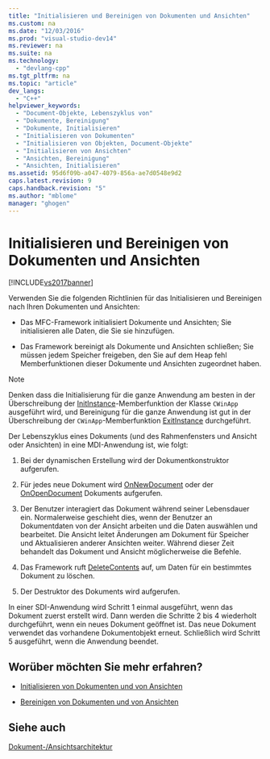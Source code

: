 ```yaml
---
title: "Initialisieren und Bereinigen von Dokumenten und Ansichten"
ms.custom: na
ms.date: "12/03/2016"
ms.prod: "visual-studio-dev14"
ms.reviewer: na
ms.suite: na
ms.technology: 
  - "devlang-cpp"
ms.tgt_pltfrm: na
ms.topic: "article"
dev_langs: 
  - "C++"
helpviewer_keywords: 
  - "Document-Objekte, Lebenszyklus von"
  - "Dokumente, Bereinigung"
  - "Dokumente, Initialisieren"
  - "Initialisieren von Dokumenten"
  - "Initialisieren von Objekten, Document-Objekte"
  - "Initialisieren von Ansichten"
  - "Ansichten, Bereinigung"
  - "Ansichten, Initialisieren"
ms.assetid: 95d6f09b-a047-4079-856a-ae7d0548e9d2
caps.latest.revision: 9
caps.handback.revision: "5"
ms.author: "mblome"
manager: "ghogen"
---
```

# Initialisieren und Bereinigen von Dokumenten und Ansichten
[!INCLUDE[vs2017banner](../assembler/inline/includes/vs2017banner.md)]

Verwenden Sie die folgenden Richtlinien für das Initialisieren und Bereinigen nach Ihren Dokumenten und Ansichten:  
  
-   Das MFC\-Framework initialisiert Dokumente und Ansichten; Sie initialisieren alle Daten, die Sie sie hinzufügen.  
  
-   Das Framework bereinigt als Dokumente und Ansichten schließen; Sie müssen jedem Speicher freigeben, den Sie auf dem Heap fehl Memberfunktionen dieser Dokumente und Ansichten zugeordnet haben.  
  
> [!NOTE]
>  Denken dass die Initialisierung für die ganze Anwendung am besten in der Überschreibung der [InitInstance](../Topic/CWinApp::InitInstance.md)\-Memberfunktion der Klasse `CWinApp` ausgeführt wird, und Bereinigung für die ganze Anwendung ist gut in der Überschreibung der `CWinApp`\-Memberfunktion [ExitInstance](../Topic/CWinApp::ExitInstance.md) durchgeführt.  
  
 Der Lebenszyklus eines Dokuments \(und des Rahmenfensters und Ansicht oder Ansichten\) in eine MDI\-Anwendung ist, wie folgt:  
  
1.  Bei der dynamischen Erstellung wird der Dokumentkonstruktor aufgerufen.  
  
2.  Für jedes neue Dokument wird [OnNewDocument](../Topic/CDocument::OnNewDocument.md) oder der [OnOpenDocument](../Topic/CDocument::OnOpenDocument.md) Dokuments aufgerufen.  
  
3.  Der Benutzer interagiert das Dokument während seiner Lebensdauer ein.  Normalerweise geschieht dies, wenn der Benutzer an Dokumentdaten von der Ansicht arbeiten und die Daten auswählen und bearbeitet.  Die Ansicht leitet Änderungen am Dokument für Speicher und Aktualisieren anderer Ansichten weiter.  Während dieser Zeit behandelt das Dokument und Ansicht möglicherweise die Befehle.  
  
4.  Das Framework ruft [DeleteContents](../Topic/CDocument::DeleteContents.md) auf, um Daten für ein bestimmtes Dokument zu löschen.  
  
5.  Der Destruktor des Dokuments wird aufgerufen.  
  
 In einer SDI\-Anwendung wird Schritt 1 einmal ausgeführt, wenn das Dokument zuerst erstellt wird.  Dann werden die Schritte 2 bis 4 wiederholt durchgeführt, wenn ein neues Dokument geöffnet ist.  Das neue Dokument verwendet das vorhandene Dokumentobjekt erneut.  Schließlich wird Schritt 5 ausgeführt, wenn die Anwendung beendet.  
  
## Worüber möchten Sie mehr erfahren?  
  
-   [Initialisieren von Dokumenten und von Ansichten](../mfc/initializing-documents-and-views.md)  
  
-   [Bereinigen von Dokumenten und von Ansichten](../mfc/cleaning-up-documents-and-views.md)  
  
## Siehe auch  
 [Dokument\-\/Ansichtsarchitektur](../mfc/document-view-architecture.md)